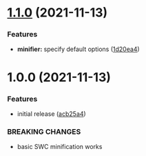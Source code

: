 # [1.1.0](https://github.com/nullvoxpopuli/ember-cli-swc-minifier/compare/v1.0.0...v1.1.0) (2021-11-13)


### Features

* **minifier:** specify default options ([1d20ea4](https://github.com/nullvoxpopuli/ember-cli-swc-minifier/commit/1d20ea41aea2d7174228fcb42c3cb47e83be95d4))

# 1.0.0 (2021-11-13)


### Features

* initial release ([acb25a4](https://github.com/nullvoxpopuli/ember-cli-swc-minifier/commit/acb25a43639a869ef2bc68a50f6e49630812e74b))


### BREAKING CHANGES

* basic SWC minification works
